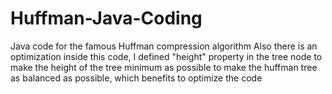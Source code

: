 # Huffman-Java-Coding
Java code for the famous Huffman compression algorithm
Also there is an optimization inside this code, I defined "height" property in the tree node to make the height of the tree minimum as possible to make the huffman tree as balanced as possible, which benefits to optimize the code
